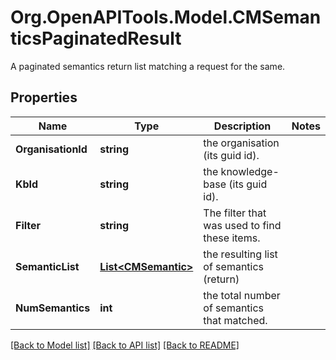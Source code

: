 # Org.OpenAPITools.Model.CMSemanticsPaginatedResult
A paginated semantics return list matching a request for the same.

## Properties

Name | Type | Description | Notes
------------ | ------------- | ------------- | -------------
**OrganisationId** | **string** | the organisation (its guid id). | 
**KbId** | **string** | the knowledge-base (its guid id). | 
**Filter** | **string** | The filter that was used to find these items. | 
**SemanticList** | [**List&lt;CMSemantic&gt;**](CMSemantic.md) | the resulting list of semantics (return) | 
**NumSemantics** | **int** | the total number of semantics that matched. | 

[[Back to Model list]](../README.md#documentation-for-models) [[Back to API list]](../README.md#documentation-for-api-endpoints) [[Back to README]](../README.md)

